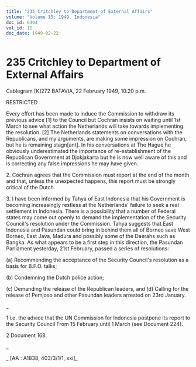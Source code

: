 ```yaml
---
title: "235 Critchley to Department of External Affairs"
volume: "Volume 15: 1949, Indonesia"
doc_id: 6404
vol_id: 15
doc_date: 1949-02-22
---
```


# 235 Critchley to Department of External Affairs

Cablegram [K]272 BATAVIA, 22 February 1949, 10.20 p.m.

RESTRICTED

Every effort has been made to induce the Commission to withdraw its previous advice [1] to the Council but Cochran insists on waiting until 1st March to see what action the Netherlands will take towards implementing the resolution. [2] The Netherlands statements on conversations with the Republicans, and my arguments, are making some impression on Cochran, but he is remaining stagn[ant]. In his conversations at The Hague he obviously underestimated the importance of re-establishment of the Republican Government at Djokjakarta but he is now well aware of this and is correcting any false impressions he may have given.

2\. Cochran agrees that the Commission must report at the end of the month and that, unless the unexpected happens, this report must be strongly critical of the Dutch.

3\. I have been informed by Tahya of East Indonesia that his Government is becoming increasingly restless at the Netherlands' failure to seek a real settlement in Indonesia. There is a possibility that a number of Federal states may come out openly to demand the implementation of the Security Council's resolution under the Commission. Tahya suggests that East Indonesia and Pasundan could bring in behind them all of Borneo save West Borneo, East Java, Madura and possibly some of the Daerahs such as Bangka. As what appears to be a first step in this direction, the Pasundan Parliament yesterday, 21st February, passed a series of resolutions:

(a) Recommending the acceptance of the Security Council's resolution as a basis for B.F.O. talks;

(b) Condemning the Dutch police action;

(c) Demanding the release of the Republican leaders, and (d) Calling for the release of Pemjoso and other Pasundan leaders arrested on 23rd January.

_

1 i.e. the advice that the UN Commission for Indonesia postpone its report to the Security Council From 15 February until 1 March (see Document 224).

2 Document 168.

_

_ [AA : A1838, 403/3/1/1, xxi]_
